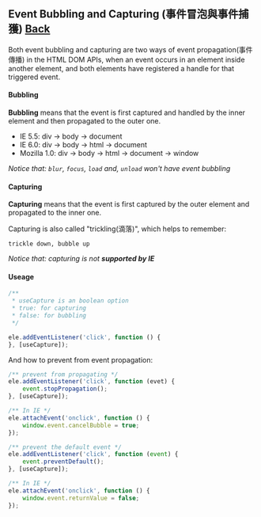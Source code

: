 ## Event Bubbling and Capturing (事件冒泡與事件捕獲) [Back](./../JavaScript.md)

Both event bubbling and capturing are two ways of event propagation(事件傳播) in the HTML DOM APIs, when an event occurs in an element inside another element, and both elements have registered a handle for that triggered event.

#### Bubbling

**Bubbling** means that the event is first captured and handled by the inner element and then propagated to the outer one.

- IE 5.5: div -> body -> document
- IE 6.0: div -> body -> html -> document
- Mozilla 1.0: div -> body -> html -> document -> window

*Notice that: `blur`, `focus`, `load` and, `unload` won't have event bubbling*

#### Capturing

**Capturing** means that the event is first captured by the outer element and propagated to the inner one.

Capturing is also called "trickling(滴落)", which helps to remember:

`trickle down, bubble up`

*Notice that: capturing is not **supported by IE***

#### Useage

```js
/**
 * useCapture is an boolean option
 * true: for capturing
 * false: for bubbling
 */

ele.addEventListener('click', function () {
}, [useCapture]);
```

And how to prevent from event propagation:

```js
/** prevent from propagating */
ele.addEventListener('click', function (evet) {
    event.stopPropagation();
}, [useCapture]);

/** In IE */
ele.attachEvent('onclick', function () {
    window.event.cancelBubble = true;
});

/** prevent the default event */
ele.addEventListener('click', function (event) {
    event.preventDefault();
}, [useCapture]);

/** In IE */
ele.attachEvent('onclick', function () {
    window.event.returnValue = false;
});
```
